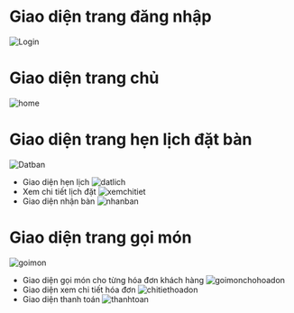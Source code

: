 # Giao diện trang đăng nhập
![Login](https://github.com/lethanhcong2002/LankMark_Restaurant_Admin/assets/150000453/c740fd1d-175b-4548-8bbf-2f71ca114b78)
# Giao diện trang chủ
![home](https://github.com/lethanhcong2002/LankMark_Restaurant_Admin/assets/150000453/705f639a-caf7-4739-b196-92b09f9decc7)
# Giao diện trang hẹn lịch đặt bàn
![Datban](https://github.com/lethanhcong2002/LankMark_Restaurant_Admin/assets/150000453/7f0805f9-26d5-42f9-a979-1cbcdebf39d2)
+ Giao diện hẹn lịch
![datlich](https://github.com/lethanhcong2002/LankMark_Restaurant_Admin/assets/150000453/cf190cee-7021-4edb-82be-077f69637ae0)
+ Xem chi tiết lịch đặt
![xemchitiet](https://github.com/lethanhcong2002/LankMark_Restaurant_Admin/assets/150000453/b7754a67-7ea8-4360-8c45-8caa252f89e2)
+ Giao diện nhận bàn
![nhanban](https://github.com/lethanhcong2002/LankMark_Restaurant_Admin/assets/150000453/c30af467-e8a6-473a-ace8-ec5241a01644)
# Giao diện trang gọi món
![goimon](https://github.com/lethanhcong2002/LankMark_Restaurant_Admin/assets/150000453/a9e67a5e-da67-4637-ac01-5b3fff00dccf)
+ Giao diện gọi món cho từng hóa đơn khách hàng
![goimonchohoadon](https://github.com/lethanhcong2002/LankMark_Restaurant_Admin/assets/150000453/3f9c6c39-65c3-47a6-9a19-e5da33616155)
+ Giao diện xem chi tiết hóa đơn
![chitiethoadon](https://github.com/lethanhcong2002/LankMark_Restaurant_Admin/assets/150000453/8236d509-1171-4967-89ce-671550d50cb4)
+ Giao diện thanh toán
![thanhtoan](https://github.com/lethanhcong2002/LankMark_Restaurant_Admin/assets/150000453/43104b77-d3ea-4302-b470-dca9a8e58a00)
